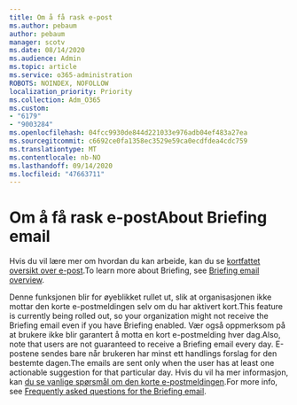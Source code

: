 ```yaml
---
title: Om å få rask e-post
ms.author: pebaum
author: pebaum
manager: scotv
ms.date: 08/14/2020
ms.audience: Admin
ms.topic: article
ms.service: o365-administration
ROBOTS: NOINDEX, NOFOLLOW
localization_priority: Priority
ms.collection: Adm_O365
ms.custom:
- "6179"
- "9003284"
ms.openlocfilehash: 04fcc9930de844d221033e976adb04ef483a27ea
ms.sourcegitcommit: c6692ce0fa1358ec3529e59ca0ecdfdea4cdc759
ms.translationtype: MT
ms.contentlocale: nb-NO
ms.lasthandoff: 09/14/2020
ms.locfileid: "47663711"
---
```

# <a name="about-briefing-email"></a><span data-ttu-id="8c546-102">Om å få rask e-post</span><span class="sxs-lookup"><span data-stu-id="8c546-102">About Briefing email</span></span>

<span data-ttu-id="8c546-103">Hvis du vil lære mer om hvordan du kan arbeide, kan du se [kortfattet oversikt over e-post](https://docs.microsoft.com/briefing/be-overview).</span><span class="sxs-lookup"><span data-stu-id="8c546-103">To learn more about Briefing, see [Briefing email overview](https://docs.microsoft.com/briefing/be-overview).</span></span>  

<span data-ttu-id="8c546-104">Denne funksjonen blir for øyeblikket rullet ut, slik at organisasjonen ikke mottar den korte e-postmeldingen selv om du har aktivert kort.</span><span class="sxs-lookup"><span data-stu-id="8c546-104">This feature is currently being rolled out, so your organization might not receive the Briefing email even if you have Briefing enabled.</span></span> <span data-ttu-id="8c546-105">Vær også oppmerksom på at brukere ikke blir garantert å motta en kort e-postmelding hver dag.</span><span class="sxs-lookup"><span data-stu-id="8c546-105">Also, note that users are not guaranteed to receive a Briefing email every day.</span></span> <span data-ttu-id="8c546-106">E-postene sendes bare når brukeren har minst ett handlings forslag for den bestemte dagen.</span><span class="sxs-lookup"><span data-stu-id="8c546-106">The emails are sent only when the user has at least one actionable suggestion for that particular day.</span></span> <span data-ttu-id="8c546-107">Hvis du vil ha mer informasjon, kan [du se vanlige spørsmål om den korte e-postmeldingen](https://docs.microsoft.com/briefing/be-faqs).</span><span class="sxs-lookup"><span data-stu-id="8c546-107">For more info, see [Frequently asked questions for the Briefing email](https://docs.microsoft.com/briefing/be-faqs).</span></span>